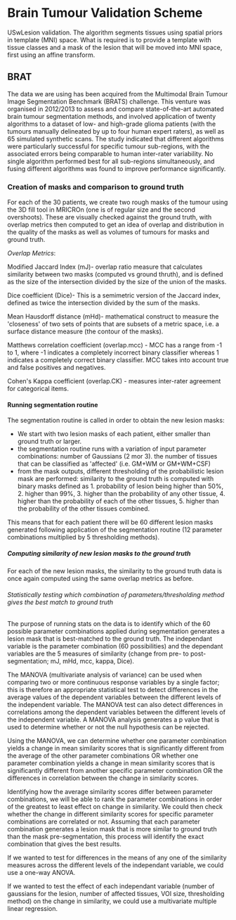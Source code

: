 # Brain Tumour Validation Scheme

USwLesion validation. The algorithm segments tissues using spatial priors in template (MNI) space. What is required is to provide a template with tissue classes and a mask of the lesion that will be moved into MNI space, first using an affine transform.

## BRAT

The data we are using has been acquired from the Multimodal Brain Tumour Image Segmentation Benchmark (BRATS) challenge. This venture was organised in 2012/2013 to assess and compare state-of-the-art automated brain tumour segmentation methods, and involved application of twenty algorithms to a dataset of low- and high-grade glioma patients (with the tumours manually delineated by up to four human expert raters), as well as 65 simulated synthetic scans. The study indicated that different algorithms were particularly successful for specific tumour sub-regions, with the associated errors being comparable to human inter-rater variability. No single algorithm performed best for all sub-regions simultaneously, and fusing different algorithms was found to improve performance significantly.

### Creation of masks and comparison to ground truth

For each of the 30 patients, we create two rough masks of the tumour using the 3D fill tool in MRICROn (one is of regular size and the second overshoots). These are visually checked against the ground truth, with overlap metrics then computed to get an idea of overlap and distribution in the quality of the masks as well as volumes of tumours for masks and ground truth.

*_Overlap Metrics_*:

Modified Jaccard Index (mJ)- overlap ratio measure that calculates similarity between two masks (computed vs ground thruth), and is defined as the size of the intersection divided by the size of the union of the masks.  

Dice coefficient (Dice)- This is a semimetric version of the Jaccard index, defined as twice the intersection divided by the sum of the masks.

Mean Hausdorff distance (mHd)- mathematical construct to measure the 'closeness' of two sets of points that are subsets of a metric space, i.e. a surface distance measure (the contour of the masks).

Matthews correlation coefficient (overlap.mcc) - MCC has a range from -1 to 1, where -1 indicates a completely incorrect binary classifier whereas 1 indicates a completely correct binary classifier. MCC takes into account true and false positives and negatives.

Cohen's Kappa coefficient (overlap.CK) - measures inter-rater agreement for categorical items.



#### Running segmentation routine

The segmentation routine is called in order to obtain the new lesion masks:  
- We start with two lesion masks of each patient, either smaller than ground truth or larger.  
- the segmentation routine runs with a variation of input parameter combinations: number of Gaussians (2 mor 3). the number of tissues that can be classified as 'affected' (i.e. GM+WM or GM+WM+CSF)
- from the mask outputs, different thresholding of the probabilistic lesion mask are performed: similarity to the ground truth is computed with binary masks defined as 1. probability of lesion being higher than 50%, 2. higher than 99%, 3. higher than the probability of any other tissue, 4. higher than the probability of each of the other tissues, 5. higher than the probability of the other tissues combined.  

This means that for each patient there will be 60 different lesion masks generated following application of the segmentation routine (12 parameter combinations multiplied by 5 thresholding methods).

##### Computing similarity of new lesion masks to the ground truth

For each of the new lesion masks, the similarity to the ground truth data is once again computed using the same overlap metrics as before.

###### Statistically testing which combination of parameters/thresholding method gives the best match to ground truth

The purpose of running stats on the data is to identify which of the 60 possible parameter combinations applied during segmentation generates a lesion mask that is best-matched to the ground truth.
The independant variable is the parameter combination (60 possibilities) and the dependant variables are the 5 measures of similarity (change from pre- to post-segmentation; mJ, mHd, mcc, kappa, Dice).

The MANOVA (multivariate analysis of variance) can be used when comparing two or more continuous response variables by a single factor; this is therefore an appropriate statistical test to detect differences in the average values of the dependent variables between the different levels of the independent variable.
The MANOVA test can also detect differences in correlations among the dependent variables between the different levels of the independent variable. A MANOVA analysis generates a p value that is used to determine whether or not the null hypothesis can be rejected.

Using the MANOVA, we can determine whether one parameter combination yields a change in mean similarity scores that is significantly different from the average of the other parameter combinations OR whether one parameter combination yields a change in mean similarity scores that is significantly different from another specific parameter combination OR the differences in correlation between the change in similarity scores.

Identifying how the average similarity scores differ between parameter combinations, we will be able to rank the parameter combinations in order of the greatest to least effect on change in similarity.
We could then check whether the change in different similarity scores for specific parameter combinations are correlated or not.
Assuming that each parameter combination generates a lesion mask that is more similar to ground truth than the mask pre-segmentation, this process will identify the exact combination that gives the best results.

If we wanted to test for differences in the means of any one of the similarity measures across the different levels of the independant variable, we could use a one-way ANOVA.

If we wanted to test the effect of each independant variable (number of gaussians for the lesion, number of affected tissues, VOI size, thresholding method) on the change in similarity, we could use a multivariate multiple linear regression. 
